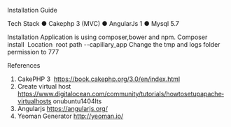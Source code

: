 Installation Guide


Tech Stack
● Cakephp 3 (MVC)
● AngularJs 1
● Mysql 5.7

Installation
Application is using composer,bower and npm.
Composer install ­ Location ­ root path  --capillary_app
Change the tmp and logs folder permission to 777



References
1. CakePHP 3 ­ https://book.cakephp.org/3.0/en/index.html
2. Create virtual host
https://www.digitalocean.com/community/tutorials/how­to­set­up­apache­virtual­hosts
­on­ubuntu­14­04­lts
3. Angularjs https://angularjs.org/
4. Yeoman Generator http://yeoman.io/
